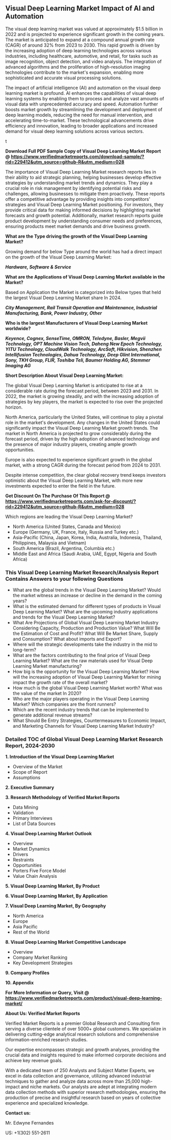 <h2>Visual Deep Learning Market Impact of AI and Automation</h2><p>The visual deep learning market was valued at approximately $1.5 billion in 2022 and is projected to experience significant growth in the coming years. The market is anticipated to expand at a compound annual growth rate (CAGR) of around 32% from 2023 to 2030. This rapid growth is driven by the increasing adoption of deep learning technologies across various industries, including healthcare, automotive, and retail, for tasks such as image recognition, object detection, and video analysis. The integration of advanced algorithms and the proliferation of high-resolution imaging technologies contribute to the market's expansion, enabling more sophisticated and accurate visual processing solutions.</p><p>The impact of artificial intelligence (AI) and automation on the visual deep learning market is profound. AI enhances the capabilities of visual deep learning systems by enabling them to process and analyze vast amounts of visual data with unprecedented accuracy and speed. Automation further boosts market growth by streamlining the development and deployment of deep learning models, reducing the need for manual intervention, and accelerating time-to-market. These technological advancements drive efficiency and innovation, leading to broader applications and increased demand for visual deep learning solutions across various sectors.</p>t</p><p id="" class=""><strong>Download Full PDF Sample Copy of Visual Deep Learning Market Report @ <a href="https://www.verifiedmarketreports.com/download-sample/?rid=229412&utm_source=github-R&utm_medium=028" target="_blank">https://www.verifiedmarketreports.com/download-sample/?rid=229412&utm_source=github-R&utm_medium=028</a></strong></p><p>The importance of&nbsp;Visual Deep Learning Market research reports lies in their ability to aid strategic planning, helping businesses develop effective strategies by understanding market trends and dynamics. They play a crucial role in risk management by identifying potential risks and challenges, allowing businesses to mitigate them proactively. These reports offer a competitive advantage by providing insights into competitors' strategies and Visual Deep Learning Market positioning. For investors, they provide critical data for making informed decisions by highlighting market forecasts and growth potential. Additionally, market research reports guide product development by understanding consumer needs and preferences, ensuring products meet market demands and drive business growth.</p><p><strong>What are the&nbsp;Type driving the growth of the Visual Deep Learning Market?</strong></p><p id="" class="">Growing demand for below Type around the world has had a direct impact on the growth of the Visual Deep Learning Market:</p><em><strong>Hardware, Software & Service</strong></em></p><strong>What are the&nbsp;Applications&nbsp;of Visual Deep Learning Market available in the Market?</strong></p><p id="" class="">Based on Application the Market is categorized into Below types that held the largest Visual Deep Learning Market share In 2024.</p><em><strong>City Management, Rail Transit Operation and Maintenance, Industrial Manufacturing, Bank, Power Industry, Other</strong></em></p><strong>Who is the largest Manufacturers of Visual Deep Learning Market worldwide?</strong></p><p><em><strong>Keyence, Cognex, SenseTime, OMRON, Teledyne, Basler, Megvii Technology, OPT Machine Vision Tech, Daheng New Epoch Technology, YITU Technology, CloudWalk Technology, ArcSoft, Hikvision, Shenzhen Intellifusion Technologies, Dahua Technology, Deep Glint International, Sony, TKH Group, FLIR, Toshiba Teli, Baumer Holding AG, Stemmer Imaging AG</strong></em></p><p id="" class=""><strong>Short Description About Visual Deep Learning Market:</strong></p><p>The global Visual Deep Learning Market is anticipated to rise at a considerable rate during the forecast period, between 2023 and 2031. In 2022, the market is growing steadily, and with the increasing adoption of strategies by key players, the market is expected to rise over the projected horizon.</p><p>North America, particularly the United States, will continue to play a pivotal role in the market's development. Any changes in the United States could significantly impact the Visual Deep Learning Market growth trends. The market in North America is projected to grow considerably during the forecast period, driven by the high adoption of advanced technology and the presence of major industry players, creating ample growth opportunities.</p><p>Europe is also expected to experience significant growth in the global market, with a strong CAGR during the forecast period from 2024 to 2031.</p><p>Despite intense competition, the clear global recovery trend keeps investors optimistic about the Visual Deep Learning Market, with more new investments expected to enter the field in the future.</p><p id="" class=""><strong>Get Discount On The Purchase Of This Report @ <a href="https://www.verifiedmarketreports.com/ask-for-discount/?rid=229412&utm_source=github-R&utm_medium=028" target="_blank">https://www.verifiedmarketreports.com/ask-for-discount/?rid=229412&utm_source=github-R&utm_medium=028</a></strong></p>Which regions are leading the Visual Deep Learning Market?</p><ul><li>North America (United States, Canada and Mexico)</li><li>Europe (Germany, UK, France, Italy, Russia and Turkey etc.)</li><li>Asia-Pacific (China, Japan, Korea, India, Australia, Indonesia, Thailand, Philippines, Malaysia and Vietnam)</li><li>South America (Brazil, Argentina, Columbia etc.)</li><li>Middle East and Africa (Saudi Arabia, UAE, Egypt, Nigeria and South Africa)</li></ul><h3 id="" class="">This Visual Deep Learning Market Research/Analysis Report Contains Answers to your following Questions</h3><ul><li>What are the global trends in the Visual Deep Learning Market? Would the market witness an increase or decline in the demand in the coming years?</li><li>What is the estimated demand for different types of products in Visual Deep Learning Market? What are the upcoming industry applications and trends for the Visual Deep Learning Market?</li><li>What Are Projections of Global Visual Deep Learning Market Industry Considering Capacity, Production and Production Value? What Will Be the Estimation of Cost and Profit? What Will Be Market Share, Supply and Consumption? What about imports and Export?</li><li>Where will the strategic developments take the industry in the mid to long-term?</li><li>What are the factors contributing to the final price of Visual Deep Learning Market? What are the raw materials used for Visual Deep Learning Market manufacturing?</li><li>How big is the opportunity for the Visual Deep Learning Market? How will the increasing adoption of Visual Deep Learning Market for mining impact the growth rate of the overall market?</li><li>How much is the global Visual Deep Learning Market worth? What was the value of the market In 2020?</li><li>Who are the major players operating in the Visual Deep Learning Market? Which companies are the front runners?</li><li>Which are the recent industry trends that can be implemented to generate additional revenue streams?</li><li>What Should Be Entry Strategies, Countermeasures to Economic Impact, and Marketing Channels for Visual Deep Learning Market Industry?</li></ul><h3 id="" class="">Detailed TOC of Global Visual Deep Learning Market Research Report, 2024-2030</h3><p id="" class=""><strong>1. Introduction of the Visual Deep Learning Market</strong></p><ul><li>Overview of the Market</li><li>Scope of Report</li><li>Assumptions</li></ul><p id="" class=""><strong>2. Executive Summary</strong></p><p id="" class=""><strong>3. Research Methodology of Verified Market Reports</strong></p><ul><li>Data Mining</li><li>Validation</li><li>Primary Interviews</li><li>List of Data Sources</li></ul><p id="" class=""><strong>4. Visual Deep Learning Market Outlook</strong></p><ul><li>Overview</li><li>Market Dynamics</li><li>Drivers</li><li>Restraints</li><li>Opportunities</li><li>Porters Five Force Model</li><li>Value Chain Analysis</li></ul><p id="" class=""><strong>5. Visual Deep Learning Market, By Product</strong></p><p id="" class=""><strong>6. Visual Deep Learning Market, By Application</strong></p><p id="" class=""><strong>7. Visual Deep Learning Market, By Geography</strong></p><ul><li>North America</li><li>Europe</li><li>Asia Pacific</li><li>Rest of the World</li></ul><p id="" class=""><strong>8. Visual Deep Learning Market Competitive Landscape</strong></p><ul><li>Overview</li><li>Company Market Ranking</li><li>Key Development Strategies</li></ul><p id="" class=""><strong>9. Company Profiles</strong></p><p id="" class=""><strong>10. Appendix</strong></p><p id="" class=""><strong>For More Information or Query, Visit @ <a href="https://www.verifiedmarketreports.com/product/visual-deep-learning-market/" target="_blank">https://www.verifiedmarketreports.com/product/visual-deep-learning-market/</a></strong></p><p id="" class=""><strong>About Us: Verified Market Reports</strong></p><p id="" class="">Verified Market Reports is a premier Global Research and Consulting firm serving a diverse clientele of over 5000+ global customers. We specialize in delivering cutting-edge analytical research solutions and comprehensive information-enriched research studies.</p><p id="" class="">Our expertise encompasses strategic and growth analyses, providing the crucial data and insights required to make informed corporate decisions and achieve key revenue goals.</p><p id="" class="">With a dedicated team of 250 Analysts and Subject Matter Experts, we excel in data collection and governance, utilizing advanced industrial techniques to gather and analyze data across more than 25,000 high-impact and niche markets. Our analysts are adept at integrating modern data collection methods with superior research methodologies, ensuring the production of precise and insightful research based on years of collective experience and specialized knowledge.</p><p id="" class=""><strong>Contact us:</strong></p><p id="" class="">Mr. Edwyne Fernandes</p><p id="" class="">US: +1(302) 551-2611</p>